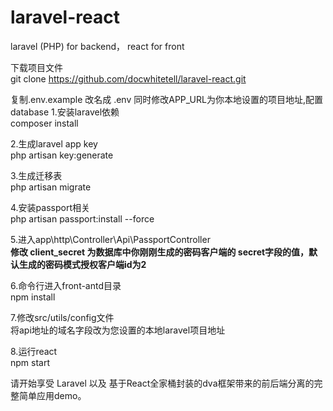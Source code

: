 # laravel-react
laravel (PHP) for backend， react for front

下载项目文件 <br/>
git clone https://github.com/docwhitetell/laravel-react.git

复制.env.example 改名成 .env 同时修改APP_URL为你本地设置的项目地址,配置database
1.安装laravel依赖<br/>
composer install<br/>

2.生成laravel app key<br/>
php artisan key:generate<br/>

3.生成迁移表<br/>
php artisan migrate<br/>

4.安装passport相关<br/>
php artisan passport:install --force<br/>

5.进入app\http\Controller\Api\PassportController<br/>
    **修改  client_secret 为数据库中你刚刚生成的密码客户端的 secret字段的值，默认生成的密码模式授权客户端id为2**
    
6.命令行进入front-antd目录<br/>
npm install <br/>

7.修改src/utils/config文件<br/>
将api地址的域名字段改为您设置的本地laravel项目地址 <br/>

8.运行react <br/>
npm start


请开始享受 Laravel 以及 基于React全家桶封装的dva框架带来的前后端分离的完整简单应用demo。